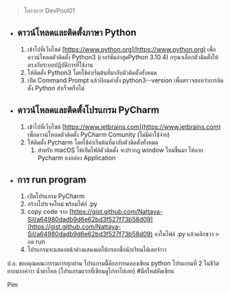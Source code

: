 > โครงการ DevPool01


- ## ดาวน์โหลดและติดตั้งภาษา Python
    1. เข้าไปที่เว็บไซต์ [https://www.python.org](https://www.python.org) 
  เพื่อดาวน์โหลดตัวติดตั้ง Python3 (เวอร์ชันล่าสุดPython 3.10.4) 
  กรุณาเลือกตัวติดตั้งให้ตรงกับระบบปฏิบัติการที่ใช้งาน
    2. ให้ติดตั้ง Python3 โดยใช้ค่าเริ่มต้นที่มากับตัวติดตั้งทั้งหมด 
    3. เปิด Command Prompt แล้วป้อนคำสั่ง python3--version เพื่อตรวจสอบว่าการติดตั้ง Python สำเร็จหรือไม่
- ## ดาวน์โหลดและติดตั้งโปรแกรม PyCharm
  1. เข้าไปที่เว็บไซต์ [https://www.jetbrains.com](https://www.jetbrains.com)
  เพื่อดาวน์โหลดตัวติดตั้ง PyCharm Comunity (ไม่มีค่าใช้จ่าย)
  2. ให้ติดตั้ง Pycharm โดยใช้ค่าเริ่มต้นที่มากับตัวติดตั้งทั้งหมด
     1. สำหรับ macOS ให้เปิดไฟล์ตัวติดตั้ง จะปรากฎ window ใหม่ขึ้นมา  ให้ลาก Pycharm ลงกล่อง Application

- ## การ run program
    1. เปิดโปรแกรม PyCharm
    2. ลร้างโปรเจคใหม่ พร้อมไฟล์ .py
    3. copy code จาก [https://gist.github.com/Nattaya-Sil/a64980dadb9d6e62bd3f527f73b58d09](https://gist.github.com/Nattaya-Sil/a64980dadb9d6e62bd3f527f73b58d09)
  ลงในไฟล์ .py แล้วคลิกขวา > กด run
    4. โปรแกรมจะแสดงหน้าต่างแสดงผลให้กรอกชื่อนักเรียนได้เลยจ้าาา


ป.ล. ขอบคุณคณะกรรมการทุกท่าน
โปรแกรมนี้่คือการทดลองเขียน python โปรแกรมที่ 2 ในชีวิต ยากมากค่าาา น้ำตาไหล (โปรแกรมแรกที่เขียนดูไก่กาไปเลย)
#มือใหม่หัดเขียน

Pim
